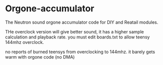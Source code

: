 # Orgone-accumulator
The Neutron sound orgone accumulator code for DIY and Reatail modules.

THe overclock version will give better sound, it has a higher sample calculation and playback rate.
you must edit boards.txt to allow teensy 144mhz overclock.

no reports of burned teensys from overclocking to 144mhz. it barely gets warm with orgone code (no DMA)
